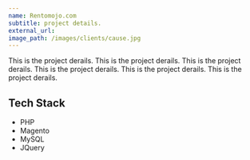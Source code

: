 ```yaml
---
name: Rentomojo.com
subtitle: project details.
external_url: 
image_path: /images/clients/cause.jpg
---
```


This is the project derails. This is the project derails.
This is the project derails. This is the project derails. This is the project derails. This is the project derails.



## Tech Stack

* PHP
* Magento
* MySQL
* JQuery
